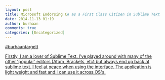 ```yaml
---
layout: post
title: Microsoft Endorsing C# as a First Class Citizen in Sublime Text | Burhaan Targett
date: 2014-11-13 01:19
author: burhaan
comments: true
categories: [Uncategorized]
---
```

<a rel="nofollow" class="ot-hashtag" href="https://plus.google.com/s/%23burhaantargett">#burhaantargett</a>﻿<p class='wdgpo_gplus_attachment wdgpo_gplus_article_attachment'><a class='wdgpo_gplus_article_attachment_link' href='http://burhaantargett.co.za/2014/11/13/microsoft-endorsing-c-as-a-first-class-citizen-in-sublime-text/'>Firstly, I am a lover of Sublime Text. I've played around with many of the other 'popular' editors (Atom, Brackets, etc) but always end up back at sublime text. I feel at peace when using the interface. The application is light weight and fast and I can use it across OS's.</a></p>
